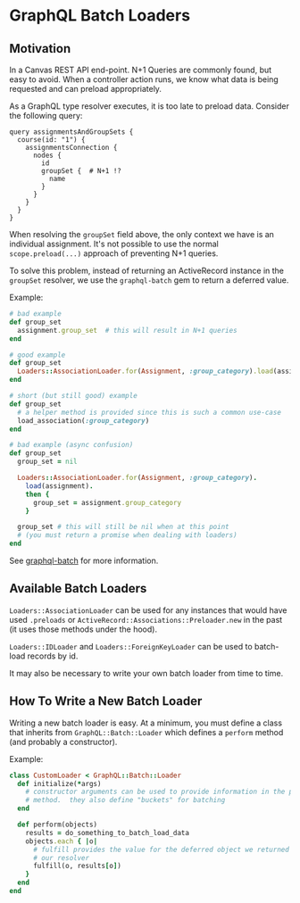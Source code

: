 GraphQL Batch Loaders
=====================

## Motivation

In a Canvas REST API end-point.  N+1 Queries are commonly found, but easy to
avoid.  When a controller action runs, we know what data is being requested and
can preload appropriately.

As a GraphQL type resolver executes, it is too late to preload data.  Consider
the following query:

```
query assignmentsAndGroupSets {
  course(id: "1") {
    assignmentsConnection {
      nodes {
        id
        groupSet {  # N+1 !?
          name
        }
      }
    }
  }
}
```

When resolving the `groupSet` field above, the only context we have is an
individual assignment.  It's not possible to use the normal
`scope.preload(...)` approach of preventing N+1 queries.

To solve this problem, instead of returning an ActiveRecord instance in the
`groupSet` resolver, we use the `graphql-batch` gem to return a deferred value.

Example:

```ruby
# bad example
def group_set
  assignment.group_set  # this will result in N+1 queries
end

# good example
def group_set
  Loaders::AssociationLoader.for(Assignment, :group_category).load(assignment)
end

# short (but still good) example
def group_set
  # a helper method is provided since this is such a common use-case
  load_association(:group_category)
end

# bad example (async confusion)
def group_set
  group_set = nil

  Loaders::AssociationLoader.for(Assignment, :group_category).
    load(assignment).
    then {
      group_set = assignment.group_category
    }

  group_set # this will still be nil when at this point
  # (you must return a promise when dealing with loaders)
end
```

See [graphql-batch](https://github.com/Shopify/graphql-batch) for more
information.

## Available Batch Loaders

`Loaders::AssociationLoader` can be used for any instances that would have used
`.preloads` or `ActiveRecord::Associations::Preloader.new` in the past (it uses
those methods under the hood).

`Loaders::IDLoader` and `Loaders::ForeignKeyLoader` can be used to batch-load
records by id.

It may also be necessary to write your own batch loader from time to time.

## How To Write a New Batch Loader

Writing a new batch loader is easy.  At a minimum, you must define a class that
inherits from `GraphQL::Batch::Loader` which defines a `perform` method (and
probably a constructor).

Example:

```ruby
class CustomLoader < GraphQL::Batch::Loader
  def initialize(*args)
    # constructor arguments can be used to provide information in the perform
    # method.  they also define "buckets" for batching
  end

  def perform(objects)
    results = do_something_to_batch_load_data
    objects.each { |o|
      # fulfill provides the value for the deferred object we returned in
      # our resolver
      fulfill(o, results[o])
    }
  end
end
```
